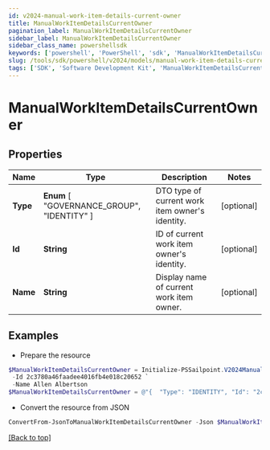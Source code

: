 ```yaml
---
id: v2024-manual-work-item-details-current-owner
title: ManualWorkItemDetailsCurrentOwner
pagination_label: ManualWorkItemDetailsCurrentOwner
sidebar_label: ManualWorkItemDetailsCurrentOwner
sidebar_class_name: powershellsdk
keywords: ['powershell', 'PowerShell', 'sdk', 'ManualWorkItemDetailsCurrentOwner', 'V2024ManualWorkItemDetailsCurrentOwner'] 
slug: /tools/sdk/powershell/v2024/models/manual-work-item-details-current-owner
tags: ['SDK', 'Software Development Kit', 'ManualWorkItemDetailsCurrentOwner', 'V2024ManualWorkItemDetailsCurrentOwner']
---
```



# ManualWorkItemDetailsCurrentOwner

## Properties

Name | Type | Description | Notes
------------ | ------------- | ------------- | -------------
**Type** |  **Enum** [  "GOVERNANCE_GROUP",    "IDENTITY" ] | DTO type of current work item owner's identity. | [optional] 
**Id** | **String** | ID of current work item owner's identity. | [optional] 
**Name** | **String** | Display name of current work item owner. | [optional] 

## Examples

- Prepare the resource
```powershell
$ManualWorkItemDetailsCurrentOwner = Initialize-PSSailpoint.V2024ManualWorkItemDetailsCurrentOwner  -Type IDENTITY `
 -Id 2c3780a46faadee4016fb4e018c20652 `
 -Name Allen Albertson
$ManualWorkItemDetailsCurrentOwner = @"{  "Type": "IDENTITY", "Id": "2c3780a46faadee4016fb4e018c20652", "Name": "Allen Albertson" }"@
```

- Convert the resource from JSON
```powershell
ConvertFrom-JsonToManualWorkItemDetailsCurrentOwner -Json $ManualWorkItemDetailsCurrentOwner
```


[[Back to top]](#) 


